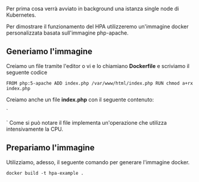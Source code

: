 Per prima cosa verrà avviato in background una istanza single node di Kubernetes.

Per dimostrare il funzionamento del HPA utilizzeremo un'immagine docker personalizzata basata sull'immagine php-apache. 

## Generiamo l'immagine

Creiamo un file tramite l'editor o vi e lo chiamiano **Dockerfile** e scriviamo il seguente codice

`FROM php:5-apache
ADD index.php /var/www/html/index.php
RUN chmod a+rx index.php` 

Creiamo anche un file **index.php** con il seguente contenuto:

`
<?php
  $x = 0.0001;
  for ($i = 0; $i <= 1000000; $i++) {
    $x += sqrt($x);
  }
  echo "OK!";
?>
`
Come si può notare il file implementa un'operazione che utilizza intensivamente la CPU.

## Prepariamo l'immagine

Utilizziamo, adesso, il seguente comando per generare l'immagine docker.

`docker build -t hpa-example .`

